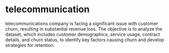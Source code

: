 # telecommunication
 telecommunications company is facing a significant issue with customer churn, resulting in substantial revenue loss. The objective is to analyze the dataset, which includes customer demographics, service usage, contract details, and churn status, to identify key factors causing churn and develop strategies for retention.
